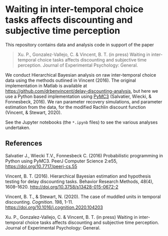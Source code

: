 # Waiting in inter-temporal choice tasks affects discounting and subjective time perception

This repository contains data and analysis code in support of the paper

> Xu. P.,  Gonzalez-Vallejo, C. & Vincent, B. T. (in press) Waiting in inter-temporal choice tasks affects discounting and subjective time perception. Journal of Experimental Psychology: General.

We conduct Hierarchical Bayesian analysis on raw inter-temporal choice data using the methods outlined in Vincent (2016). The original implementation in Matlab is available at https://github.com/drbenvincent/delay-discounting-analysis, but here we use a Python based implementation using [PyMC3](https://docs.pymc.io) (Salvatier, Wiecki, & Fonnesbeck, 2016). We ran parameter recovery simulations, and parameter estimation from the data, for the modified Rachlin discount function (Vincent, & Stewart, 2020).

See the Jupyter notebooks (the `*.ipynb` files) to see the various analyses undertaken.

## References
Salvatier J., Wiecki T.V., Fonnesbeck C. (2016) Probabilistic programming in Python using PyMC3. PeerJ Computer Science 2:e55, https://doi.org/10.7717/peerj-cs.55

Vincent, B. T. (2016). Hierarchical Bayesian estimation and hypothesis testing for delay discounting tasks. Behavior Research Methods, 48(4), 1608–1620. http://doi.org/10.3758/s13428-015-0672-2

Vincent, B. T., & Stewart, N. (2020). The case of muddled units in temporal discounting. _Cognition_. 198, 1-11.  https://doi.org/10.1016/j.cognition.2020.104203

Xu. P.,  Gonzalez-Vallejo, C. & Vincent, B. T. (in press) Waiting in inter-temporal choice tasks affects discounting and subjective time perception. Journal of Experimental Psychology: General.
